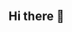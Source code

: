 ## Hi there 👋

<!--
**dbsdurjs/dbsdurjs** is a ✨ _special_ ✨ repository because its `README.md` (this file) appears on your GitHub profile.



![header](https://capsule-render.vercel.app/api?type=Rounded&color=800080&height=300&section=header&text=YG%20&fontSize=90&fontColor=FFFFFF)
- 2024-1 국방인공지능응용학과 해커톤 장려상 수상
- ETRI 자율성장 인공지능 경진대회 최우수상 수상(과학기술정보통신부 장관상)
